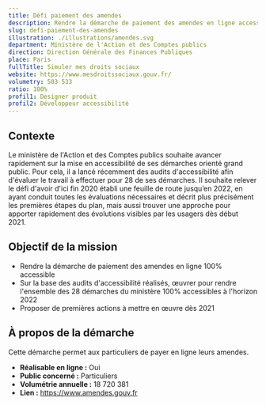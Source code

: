```yaml
---
title: Défi paiement des amendes
description: Rendre la démarche de paiement des amendes en ligne accessible et agréable à utiliser pour tous
slug: defi-paiement-des-amendes
illustration: ./illustrations/amendes.svg
department: Ministère de l'Action et des Comptes publics
direction: Direction Générale des Finances Publiques
place: Paris
fullTitle: Simuler mes droits sociaux
website: https://www.mesdroitssociaux.gouv.fr/
volumetry: 503 533
ratio: 100%
profil1: Designer produit
profil2: Développeur accessibilité
---
```


## Contexte
Le ministère de l'Action et des Comptes publics souhaite avancer rapidement sur la mise en accessibilité de ses démarches orienté grand public. Pour cela, il a lancé récemment des audits d'accessibilité afin d'évaluer le travail à effectuer pour 28 de ses démarches. Il souhaite relever le défi d'avoir d'ici fin 2020 établi une feuille de route jusqu’en 2022, en ayant conduit toutes les évaluations nécessaires et décrit plus précisément les premières étapes du plan, mais aussi trouver une approche pour apporter rapidement des évolutions visibles par les usagers dès début 2021.

## Objectif de la mission
- Rendre la démarche de paiement des amendes en ligne 100% accessible
- Sur la base des audits d'accessibilité réalisés, œuvrer pour rendre l'ensemble des 28 démarches du ministère 100% accessibles à l'horizon 2022
- Proposer de premières actions à mettre en œuvre dès 2021

## À propos de la démarche
Cette démarche permet aux particuliers de payer en ligne leurs amendes.
- **Réalisable en ligne :** Oui
- **Public concerné :** Particuliers
- **Volumétrie annuelle :** 18 720 381
- **Lien :** https://www.amendes.gouv.fr

<!-- ## Postes à pourvoir
### Une ou un designer produit
- Expertise en conception d'interfaces responsives, création de prototypes et designs pixel-perfect
- Expertise à évaluer la facilité d'utilisation de parcours existants et proposer des recommandations réfléchies
- Expertise en recherche utilisateur et tests d'utilisabilité
- Bonne connaissance des technologies numériques
- Connaissances en accessibilité numérique
- Esthétique visuelle forte, propre et élégante
- Forte capacité à résoudre les problèmes
- Capacité à communiquer efficacement
- Curiosité, rigueur et sens de l'humour

### Une développeuse ou un développeur accessibilité
- Expertise technique sur le RGAA
- Expertise en développement web (HTML, CSS, JavaScript et frameworks front-end)
- Expérience en réalisation d'audits d'accessibilité
- Passionné par l'accessibilité
- Forte capacité à résoudre les problèmes
- Capacité à communiquer efficacement
- Curiosité, rigueur et sens de l'humour -->
